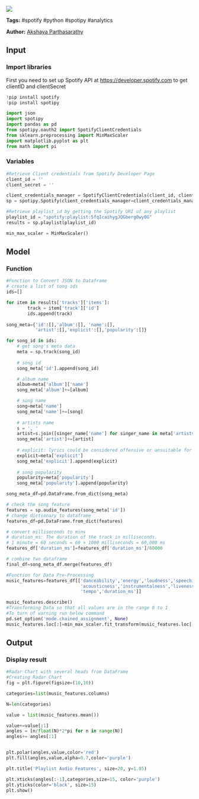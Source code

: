 <a href="https://app.naas.ai/user-redirect/naas/downloader?url=https://raw.githubusercontent.com/jupyter-naas/awesome-notebooks/master/Spotify/Spotify_Create_Radar_Chart_to_analyze_Playlist.ipynb" target="_parent"><img src="https://naasai-public.s3.eu-west-3.amazonaws.com/open_in_naas.svg"/></a>

**Tags:** #spotify #python #spotipy #analytics

**Author:** [Akshaya Parthasarathy](https://github.com/iaks23)

## Input

### Import libraries

First you need to set up Spotify API at https://developer.spotify.com to get clientID and clientSecret


```python
!pip install spotify
!pip install spotipy
```


```python
import json
import spotipy
import pandas as pd
from spotipy.oauth2 import SpotifyClientCredentials
from sklearn.preprocessing import MinMaxScaler
import matplotlib.pyplot as plt
from math import pi
```

### Variables


```python
#Retrieve Client credentials from Spotify Developer Page
client_id = ''
client_secret = ''

client_credentials_manager = SpotifyClientCredentials(client_id, client_secret)
sp = spotipy.Spotify(client_credentials_manager=client_credentials_manager)

#Retrieve playlist_id by getting the Spotify URI of any playlist
playlist_id = "spotify:playlist:5fqIcaihygJQGberg0wy0G"
results = sp.playlist(playlist_id)

min_max_scaler = MinMaxScaler()
```

## Model

### Function


```python
#Function to Convert JSON to Dataframe
# create a list of song ids
ids=[]

for item in results['tracks']['items']:
        track = item['track']['id']
        ids.append(track)
        
song_meta={'id':[],'album':[], 'name':[], 
           'artist':[],'explicit':[],'popularity':[]}

for song_id in ids:
    # get song's meta data
    meta = sp.track(song_id)
    
    # song id
    song_meta['id'].append(song_id)

    # album name
    album=meta['album']['name']
    song_meta['album']+=[album]

    # song name
    song=meta['name']
    song_meta['name']+=[song]
    
    # artists name
    s = ', '
    artist=s.join([singer_name['name'] for singer_name in meta['artists']])
    song_meta['artist']+=[artist]
    
    # explicit: lyrics could be considered offensive or unsuitable for children
    explicit=meta['explicit']
    song_meta['explicit'].append(explicit)
    
    # song popularity
    popularity=meta['popularity']
    song_meta['popularity'].append(popularity)

song_meta_df=pd.DataFrame.from_dict(song_meta)

# check the song feature
features = sp.audio_features(song_meta['id'])
# change dictionary to dataframe
features_df=pd.DataFrame.from_dict(features)

# convert milliseconds to mins
# duration_ms: The duration of the track in milliseconds.
# 1 minute = 60 seconds = 60 × 1000 milliseconds = 60,000 ms
features_df['duration_ms']=features_df['duration_ms']/60000

# combine two dataframe
final_df=song_meta_df.merge(features_df)
```


```python
#Function for Data Pre-Processing
music_features=features_df[['danceability','energy','loudness','speechiness',
                            'acousticness','instrumentalness','liveness','valence',
                            'tempo','duration_ms']]

music_features.describe()
#Transforming Data so that all values are in the range 0 to 1
#To turn of warning run below command
pd.set_option('mode.chained_assignment', None)
music_features.loc[:]=min_max_scaler.fit_transform(music_features.loc[:])
```

## Output

### Display result


```python
#Radar Chart with several heads from DataFrame
#Creating Radar Chart
fig = plt.figure(figsize=(10,10))

categories=list(music_features.columns)

N=len(categories)

value = list(music_features.mean())

value+=value[:1]
angles = [n/float(N)*2*pi for n in range(N)]
angles+= angles[:1]


plt.polar(angles,value,color='red')
plt.fill(angles,value,alpha=0.7,color='purple')

plt.title('Playlist Audio Features', size=20, y=1.05)

plt.xticks(angles[:-1],categories,size=15, color='purple')
plt.yticks(color='black', size=15)
plt.show()
```


```python

```
